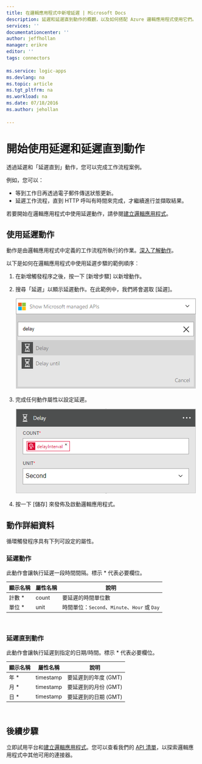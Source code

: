 ```yaml
---
title: 在邏輯應用程式中新增延遲 | Microsoft Docs
description: 延遲和延遲直到動作的概觀，以及如何搭配 Azure 邏輯應用程式使用它們。
services: ''
documentationcenter: ''
author: jeffhollan
manager: erikre
editor: ''
tags: connectors

ms.service: logic-apps
ms.devlang: na
ms.topic: article
ms.tgt_pltfrm: na
ms.workload: na
ms.date: 07/18/2016
ms.author: jehollan

---
```

# 開始使用延遲和延遲直到動作
透過延遲和「延遲直到」動作，您可以完成工作流程案例。

例如，您可以：

* 等到工作日再透過電子郵件傳送狀態更新。
* 延遲工作流程，直到 HTTP 呼叫有時間來完成，才繼續進行並擷取結果。

若要開始在邏輯應用程式中使用延遲動作，請參閱[建立邏輯應用程式](../app-service-logic/app-service-logic-create-a-logic-app.md)。

## 使用延遲動作
動作是由邏輯應用程式中定義的工作流程所執行的作業。[深入了解動作](connectors-overview.md)。

以下是如何在邏輯應用程式中使用延遲步驟的範例順序︰

1. 在新增觸發程序之後，按一下 [新增步驟] 以新增動作。
2. 搜尋「延遲」以顯示延遲動作。在此範例中，我們將會選取 [延遲]。
   
    ![延遲動作](./media/connectors-native-delay/using-action-1.png)
3. 完成任何動作屬性以設定延遲。
   
    ![延遲設定](./media/connectors-native-delay/using-action-2.png)
4. 按一下 [儲存] 來發佈及啟動邏輯應用程式。

## 動作詳細資料
循環觸發程序具有下列可設定的屬性。

### 延遲動作
此動作會讓執行延遲一段時間間隔。標示 * 代表必要欄位。

| 顯示名稱 | 屬性名稱 | 說明 |
| --- | --- | --- |
| 計數 * |count |要延遲的時間單位數 |
| 單位 * |unit |時間單位：`Second`、`Minute`、`Hour` 或 `Day` |

<br>

### 延遲直到動作
此動作會讓執行延遲到指定的日期/時間。標示 * 代表必要欄位。

| 顯示名稱 | 屬性名稱 | 說明 |
| --- | --- | --- |
| 年 * |timestamp |要延遲到的年度 (GMT) |
| 月 * |timestamp |要延遲到的月份 (GMT) |
| 日 * |timestamp |要延遲到的日期 (GMT) |

<br>

## 後續步驟
立即試用平台和[建立邏輯應用程式](../app-service-logic/app-service-logic-create-a-logic-app.md)。您可以查看我們的 [API 清單](apis-list.md)，以探索邏輯應用程式中其他可用的連接器。

<!---HONumber=AcomDC_0810_2016------>